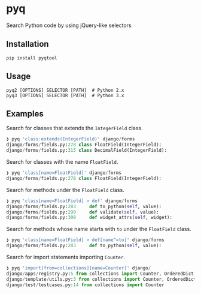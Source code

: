 # pyq
Search Python code by using jQuery-like selectors

## Installation

    pip install pyqtool

## Usage

    pyq2 [OPTIONS] SELECTOR [PATH]  # Python 2.x
    pyq3 [OPTIONS] SELECTOR [PATH]  # Python 3.x

## Examples

Search for classes that extends the `IntegerField` class.

```python
❯ pyq 'class:extends(IntegerField)' django/forms
django/forms/fields.py:278 class FloatField(IntegerField):
django/forms/fields.py:315 class DecimalField(IntegerField):
```

Search for classes with the name `FloatField`.

```python
❯ pyq 'class[name=FloatField]' django/forms
django/forms/fields.py:278 class FloatField(IntegerField):
```

Search for methods under the `FloatField` class.

```python
❯ pyq 'class[name=FloatField] > def' django/forms
django/forms/fields.py:283     def to_python(self, value):
django/forms/fields.py:299     def validate(self, value):
django/forms/fields.py:308     def widget_attrs(self, widget):
```

Search for methods whose name starts with `to` under the `FloatField` class.

```python
❯ pyq 'class[name=FloatField] > def[name^=to]' django/forms
django/forms/fields.py:283     def to_python(self, value):
```

Search for import statements importing `Counter`.

```python
❯ pyq 'import[from=collections][name=Counter]' django/
django/apps/registry.py:5 from collections import Counter, OrderedDict, defaultdict
django/template/utils.py:3 from collections import Counter, OrderedDict
django/test/testcases.py:14 from collections import Counter
```
